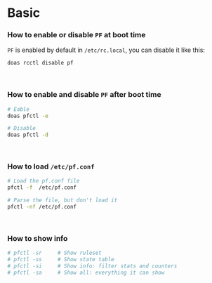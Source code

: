 # Basic

### How to enable or disable `PF` at boot time

`PF` is enabled by default in `/etc/rc.local`, you can disable it like this:

```bash
doas rcctl disable pf
```

</br>

### How to enable and disable `PF` after boot time

```bash
# Eable
doas pfctl -e

# Disable
doas pfctl -d
```

</br>

### How to load `/etc/pf.conf`

```bash
# Load the pf.conf file
pfctl -f  /etc/pf.conf

# Parse the file, but don't load it
pfctl -nf /etc/pf.conf
```

</br>



### How to show info

```bash
# pfctl -sr     # Show ruleset
# pfctl -ss     # Show state table
# pfctl -si     # Show info: filter stats and counters
# pfctl -sa     # Show all: everything it can show
```

</br>



